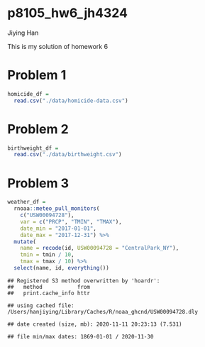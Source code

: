 p8105\_hw6\_jh4324
================
Jiying Han

This is my solution of homework 6

# Problem 1

``` r
homicide_df = 
  read.csv("./data/homicide-data.csv")
```

# Problem 2

``` r
birthweight_df = 
  read.csv("./data/birthweight.csv")
```

# Problem 3

``` r
weather_df = 
  rnoaa::meteo_pull_monitors(
    c("USW00094728"),
    var = c("PRCP", "TMIN", "TMAX"), 
    date_min = "2017-01-01",
    date_max = "2017-12-31") %>%
  mutate(
    name = recode(id, USW00094728 = "CentralPark_NY"),
    tmin = tmin / 10,
    tmax = tmax / 10) %>%
  select(name, id, everything())
```

    ## Registered S3 method overwritten by 'hoardr':
    ##   method           from
    ##   print.cache_info httr

    ## using cached file: /Users/hanjiying/Library/Caches/R/noaa_ghcnd/USW00094728.dly

    ## date created (size, mb): 2020-11-11 20:23:13 (7.531)

    ## file min/max dates: 1869-01-01 / 2020-11-30
